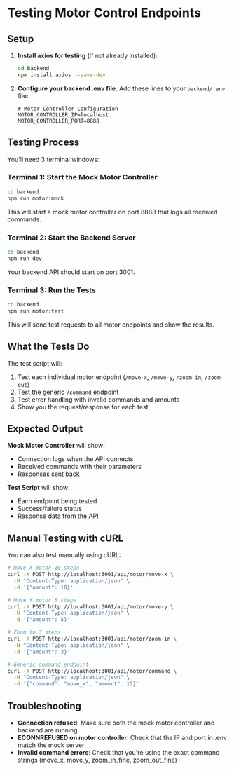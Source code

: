 # Testing Motor Control Endpoints

## Setup

1. **Install axios for testing** (if not already installed):
   ```bash
   cd backend
   npm install axios --save-dev
   ```

2. **Configure your backend .env file**:
   Add these lines to your `backend/.env` file:
   ```
   # Motor Controller Configuration
   MOTOR_CONTROLLER_IP=localhost
   MOTOR_CONTROLLER_PORT=8888
   ```

## Testing Process

You'll need 3 terminal windows:

### Terminal 1: Start the Mock Motor Controller
```bash
cd backend
npm run motor:mock
```
This will start a mock motor controller on port 8888 that logs all received commands.

### Terminal 2: Start the Backend Server
```bash
cd backend
npm run dev
```
Your backend API should start on port 3001.

### Terminal 3: Run the Tests
```bash
cd backend
npm run motor:test
```
This will send test requests to all motor endpoints and show the results.

## What the Tests Do

The test script will:
1. Test each individual motor endpoint (`/move-x`, `/move-y`, `/zoom-in`, `/zoom-out`)
2. Test the generic `/command` endpoint
3. Test error handling with invalid commands and amounts
4. Show you the request/response for each test

## Expected Output

**Mock Motor Controller** will show:
- Connection logs when the API connects
- Received commands with their parameters
- Responses sent back

**Test Script** will show:
- Each endpoint being tested
- Success/failure status
- Response data from the API

## Manual Testing with cURL

You can also test manually using cURL:

```bash
# Move X motor 10 steps
curl -X POST http://localhost:3001/api/motor/move-x \
  -H "Content-Type: application/json" \
  -d '{"amount": 10}'

# Move Y motor 5 steps
curl -X POST http://localhost:3001/api/motor/move-y \
  -H "Content-Type: application/json" \
  -d '{"amount": 5}'

# Zoom in 3 steps
curl -X POST http://localhost:3001/api/motor/zoom-in \
  -H "Content-Type: application/json" \
  -d '{"amount": 3}'

# Generic command endpoint
curl -X POST http://localhost:3001/api/motor/command \
  -H "Content-Type: application/json" \
  -d '{"command": "move_x", "amount": 15}'
```

## Troubleshooting

- **Connection refused**: Make sure both the mock motor controller and backend are running
- **ECONNREFUSED on motor controller**: Check that the IP and port in .env match the mock server
- **Invalid command errors**: Check that you're using the exact command strings (move_x, move_y, zoom_in_fine, zoom_out_fine)
